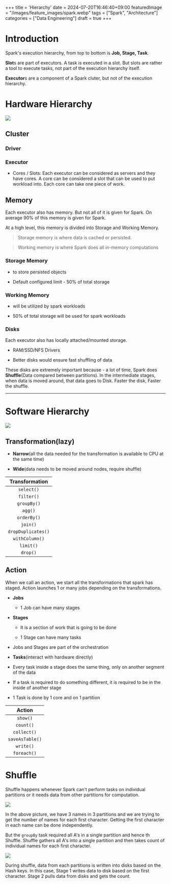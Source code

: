 +++
title = 'Hierarchy'
date = 2024-07-20T16:46:40+09:00
featuredImage = "/images/feature_images/spark.webp"
tags = ["Spark", "Architecture"]
categories = ["Data Engineering"]
draft = true
+++

# Introduction

Spark's execution hierarchy, from top to bottom is **Job, Stage, Task**.

**Slot**s are part of executors. A task is executed in a slot. But slots are rather a tool to execute tasks, not part of the execution hierarchy itself.

**Executor**s are a component of a Spark cluter, but not of the execution hierarchy.

# Hardware Hierarchy

<img src="/images/spark/spark-hierarchy-1.webp"/>

## Cluster

### Driver

### Executor

- Cores / Slots: Each executor can be considered as servers and they have cores. A core can be considered a slot that can be used to put workload into. Each core can take one piece of work.

## Memory

Each executor also has memory. But not all of it is given for Spark. On average 90% of this memory is given for Spark.

At a high level, this memory is divided into Storage and Working Memory.

> Storage memory is where data is cached or persisted.

> Working memory is where Spark does all in-memory computations

### Storage Memory

- to store persisted objects

- Default configured limit - 50% of total storage

### Working Memory

- will be utilized by spark workloads

- 50% of total storage will be used for spark workloads

### Disks

Each executor also has locally attached/mounted storage.

- RAM/SSD/NFS Drivers

- Better disks would ensure fast shuffling of data

These disks are extremely important because - a lot of time, Spark does **Shuffle**(Data compared between partitions). In the intermediate stages, when data is moved around, that data goes to Disk. Faster the disk, Faster the shuffle.

---

# Software Hierarchy

<img src="/images/spark/spark-hierarchy-2.webp"/>

## Transformation(lazy)

- **Narrow**(all the data needed for the transformation is available to CPU at the same time)

- **Wide**(data needs to be moved around nodes, require shuffle)

|   Transformation   |
| :----------------: |
|     `select()`     |
|     `filter()`     |
|    `groupBy()`     |
|      `agg()`       |
|    `orderBy()`     |
|      `join()`      |
| `dropDuplicates()` |
|   `withColumn()`   |
|     `limit()`      |
|      `drop()`      |

## Action

When we call an action, we start all the transformations that spark has staged. Action launches 1 or many jobs depending on the transformations.

- **Jobs**

  - 1 Job can have many stages

- **Stages**

  - It is a section of work that is going to be done

  - 1 Stage can have many tasks

- Jobs and Stages are part of the orchestration

- **Tasks**(interact with hardware directly)

- Every task inside a stage does the same thing, only on another segment of the data

- If a task is required to do something different, it is required to be in the inside of another stage

- 1 Task is done by 1 core and on 1 partition

|     Action      |
| :-------------: |
|    `show()`     |
|    `count()`    |
|   `collect()`   |
| `saveAsTable()` |
|    `write()`    |
|   `foreach()`   |

# Shuffle

Shuffle happens whenever Spark can't perform tasks on individual partitions or it needs data from other partitions for computation.

<img src="/images/spark/spark-shuffle-1.webp"/>

In the above picture, we have 3 names in 3 partitions and we are trying to get the number of names for each first character. Getting the first character in each name can be done independently.

But the `groupBy` task required all A's in a single partition and hence th Shuffle. Shuffle gathers all A's into a single partition and then takes count of individual names for each first character.

<img src="/images/spark/spark-shuffle-2.webp"/>

During shuffle, data from each partitions is written into disks based on the Hash keys. In this case, Stage 1 writes data to disk based on the first character. Stage 2 pulls data from disks and gets the count.
